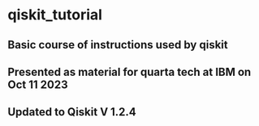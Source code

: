 # qiskit_tutorial
## Basic course of instructions used by qiskit
## Presented as material for quarta tech at IBM on Oct 11 2023
## Updated to Qiskit V 1.2.4 


